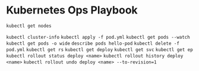 # Kubernetes Ops Playbook

``kubectl get nodes``

``kubectl cluster-info``
``kubectl apply -f pod.yml``
``kubectl get pods --watch``
``kubectl get pods -o wide``
``describe pods hello-pod``
``kubectl delete -f pod.yml``
``kubectl get rs``
``kubectl get deploy``
``kubectl get svc``
``kubectl get ep``
``kubectl rollout status deploy <name>``
``kubectl rollout history deploy <name>``
``kubectl rollout undo deploy <name> --to-revision=1``

